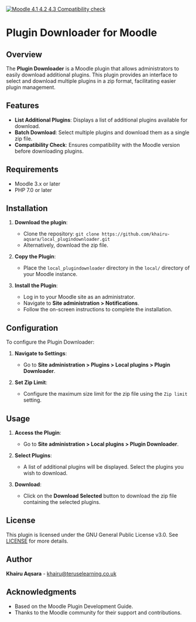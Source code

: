 [![Moodle 4.1 4.2 4.3 Compatibility check](https://github.com/khairu-aqsara/local_plugindownloader/actions/workflows/moodle.yml/badge.svg)](https://github.com/khairu-aqsara/local_plugindownloader/actions/workflows/moodle.yml)

# Plugin Downloader for Moodle

## Overview

The **Plugin Downloader** is a Moodle plugin that allows administrators to easily download additional plugins. This plugin provides an interface to select and download multiple plugins in a zip format, facilitating easier plugin management.

## Features

- **List Additional Plugins**: Displays a list of additional plugins available for download.
- **Batch Download**: Select multiple plugins and download them as a single zip file.
- **Compatibility Check**: Ensures compatibility with the Moodle version before downloading plugins.

## Requirements

- Moodle 3.x or later
- PHP 7.0 or later

## Installation

1. **Download the plugin**:
   - Clone the repository: `git clone https://github.com/khairu-aqsara/local_plugindownloader.git`
   - Alternatively, download the zip file.

2. **Copy the Plugin**:
   - Place the `local_plugindownloader` directory in the `local/` directory of your Moodle instance.

3. **Install the Plugin**:
   - Log in to your Moodle site as an administrator.
   - Navigate to **Site administration > Notifications**.
   - Follow the on-screen instructions to complete the installation.

## Configuration

To configure the Plugin Downloader:

1. **Navigate to Settings**:
   - Go to **Site administration > Plugins > Local plugins > Plugin Downloader**.

2. **Set Zip Limit**:
   - Configure the maximum size limit for the zip file using the `Zip limit` setting.

## Usage

1. **Access the Plugin**:
   - Go to **Site administration > Local plugins > Plugin Downloader**.

2. **Select Plugins**:
   - A list of additional plugins will be displayed. Select the plugins you wish to download.

3. **Download**:
   - Click on the **Download Selected** button to download the zip file containing the selected plugins.

## License

This plugin is licensed under the GNU General Public License v3.0. See [LICENSE](http://www.gnu.org/copyleft/gpl.html) for more details.

## Author

**Khairu Aqsara** - [khairu@teruselearning.co.uk](mailto:khairu@teruselearning.co.uk)

## Acknowledgments

- Based on the Moodle Plugin Development Guide.
- Thanks to the Moodle community for their support and contributions.

